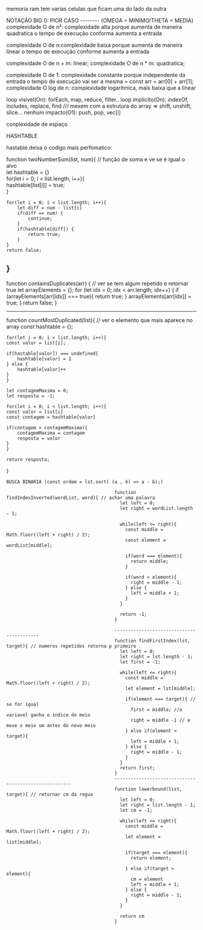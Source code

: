 memoria ram tem varias celulas que ficam uma do lado da outra

NOTAÇÃO BIG 0: PIOR CASO -------- (OMEGA = MINIMO/THETA = MEDIA)
complexidade O de n²: complexidade alta porque aumenta de maneira quadratica o tempo de execução conforma aumenta a entrada

complexidade O de n:complexidade baixa porque aumenta de maneira linear o tempo de execução conforme aumenta a entrada

complexidade O de n + m: linear;
complexidade O de n * m: quadratica;

complexidade O de 1: complexidade constante porque independente da entrada o tempo de execução vai ser a mesma = const arr = arr[0] + arr[1];
complexidade O log de n: complexidade logaritmica, mais baixa que a linear

loop visivel(On): forEach, map, reduce, filter..
loop implicito(On): indexOf, includes, replace, find /// mexem com a estrutura do array => shift, unshift, slice...
nenhum impacto(O1): push, pop, vec[i]

conplexidade de espaço


HASHTABLE

hastable deixa o codigo mais perfomatico:

function twoNumberSum(list, num){  // função de soma e ve se é igual o alvo               
    let hashtable = {}                                
    for(let i = 0; i < list.length; i++){        
        hashtable[list[i]] = true;                      
    }

    for(let i = 0; i < list.length; i++){        
        let diff = num - list[i]                       
        if(diff == num) {
            continue; 
        }
        if(hashtable[diff]) {
            return true; 
        }
    }
    return false;                                
}
-------------------------------------------------
function containsDuplicates(arr) { // ver se tem algum repetido e retornar true
    let arrayElements = {};
    for (let idx = 0; idx < arr.length; idx++) {
    if (arrayElements[arr[idx]] === true){
        return true;
    } 
    arrayElements[arr[idx]] = true;
    }
    return false;
}

----------------------------------------------------------------
function countMostDuplicated(list){ // ver o elemento que mais aparece no array
    const hashtable = {};

    for(let i = 0; i < list.length; i++){
    const valor = list[i];
    
    if(hastable[valor]) === undefined{
        hashtable[valor] = 1 
    } else {
        hashtable[valor]++
    }
    }	
    
    let contagemMaxima = 0;
    let resposta = -1;
    
    for(let i = 0; i < list.length; i++){
    const valor = list[i]
    const contagem = hashtable[valor]
    
    if(contagem > contagemMaxima){
        contagemMaxima = contagem
        resposta = valor
    }         
    }
    
    return resposta;
}
    
    BUSCA BINARIA (const ordem = lst.sort( (a , b) => a - b);)
    
                                            function findIndexInverted(wordList, word){ // achar uma palavra 
                                              let left = 0;
                                              let right = wordList.length - 1;

                                              while(left <= right){
                                                const middle = Math.floor((left + right) / 2);
                                                const element = wordList[middle];

                                                if(word === element){
                                                  return middle;
                                                }

                                                if(word > element){
                                                  right = middle - 1;
                                                } else {
                                                  left = middle + 1;
                                                }
                                              }

                                              return -1;
                                            }
                                            
                                            ------------------------------------------
                                            function findFirstIndex(lst, target){ // numeros repetidos retorna p primeiro
                                              let left = 0;
                                              let right = lst.length - 1;
                                              let first = -1;

                                              while(left <= right){
                                                const middle = Math.floor((left + right) / 2);
                                                let element = lst[middle];

                                                if(element === target){ // se for igual
                                                  first = middle; //a variavel ganha o indice do meio 
                                                  right = middle -1 // e move o meio um antes do novo meio
                                                } else if(element < target){
                                                  left = middle + 1;
                                                } else {
                                                  right = middle - 1;
                                                }
                                              }
                                              return first;
                                            }
                                            ------------------------------------------------------
                                            function lowerbound(list, target){ // retornar cm da regua
                                              let left = 0;
                                              let right = list.length - 1;
                                              let cm = -1;

                                              while(left <= right){
                                                const middle = Math.floor((left + right) / 2);
                                                let element = list[middle];

                                                if(target === element){
                                                  return element;

                                                } else if(target > element){
                                                  cm = element
                                                  left = middle + 1;
                                                } else {
                                                  right = middle - 1;
                                                }
                                              }

                                              return cm
                                            }
                                
                                
